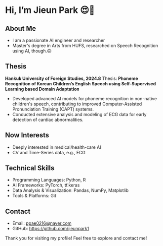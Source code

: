 # Hi, I’m Jieun Park 😍👋

## About Me  
- I am a passionate AI engineer and researcher
- Master's degree in Arts from HUFS, researched on Speech Recognition using AI, though.🙃

## Thesis 
  **Hankuk University of Foreign Studies, 2024.8**
  Thesis: **Phoneme Recognition of Korean Children’s English Speech using Self-Supervised Learning based Domain Adaptation** 
  - Developed advanced AI models for phoneme recognition in non-native children's speech, contributing to improved Computer-Assisted Pronunciation Training (CAPT) systems.  
  - Conducted extensive analysis and modeling of ECG data for early detection of cardiac abnormalities.
    
## Now Interests
- Deeply interested in medical/health-care AI
- CV and Time-Series data, e.g., ECG

## Technical Skills  
- Programming Languages: Python, R  
- AI Frameworks: PyTorch, tf.keras 
- Data Analysis & Visualization: Pandas, NumPy, Matplotlib
- Tools & Platforms: Git


## Contact  
- Email: ppae0216@naver.com
- GitHub: https://github.com/jieunpark1

Thank you for visiting my profile!
Feel free to explore and contact me! 


